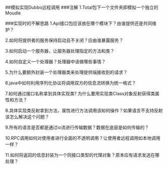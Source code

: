 ##模拟实现Dubbo远程调用
###注解
1.Total包下一个文件夹即模拟一个独立的Moudle

###实现时的不解思路
1.Api接口包应该放在哪个模块下？由谁提供还是共同维护？

2.如何将提供者的服务保持启动且不关闭？应由谁暴露服务？

3.如何启动一个服务器，让服务器处理指定的方法和类？

4.如何自定义一个处理器？处理器中该做哪些事情？

5.为什么要额外封装一个处理器类来处理提供端接收到的请求？

6.java中如何利用序列化协议将调用双方的信息流转换为统一格式？

7.如何通过接口名称拿到具体实现类? 为什么要用实现类Class对象反射获得类属性和方法？

8.具体实现类反射拿到方法，属性进行方法调用该如何操作？如果语言不支持反射该怎么解决这个问题？

9.所有的语言是否都是通过io流进行传输数据？数据在底层是如何传输的？

10.RPC调用如何对使用者进行全面的不透明调用？让使用者远程调用如本地调用一样？

11.如何将返回的信息封装为一个同接口类型的代理对象？原本应有请求发送在哪处理？

